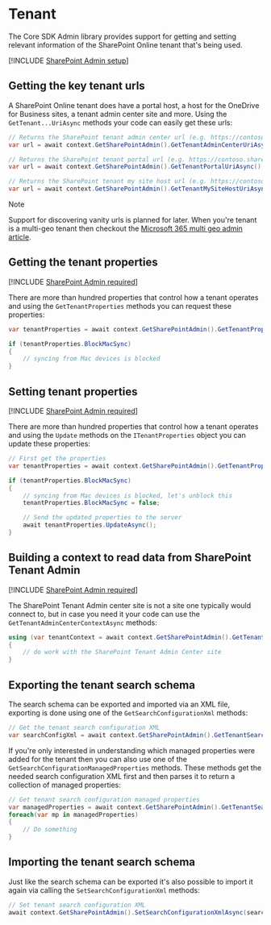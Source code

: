 # Tenant

The Core SDK Admin library provides support for getting and setting relevant information of the SharePoint Online tenant that's being used.

[!INCLUDE [SharePoint Admin setup](fragments/setup-admin-sharepoint.md)]

## Getting the key tenant urls

A SharePoint Online tenant does have a portal host, a host for the OneDrive for Business sites, a tenant admin center site and more. Using the `GetTenant...UriAsync` methods your code can easily get these urls:

```csharp
// Returns the SharePoint tenant admin center url (e.g. https://contoso-admin.sharepoint.com)
var url = await context.GetSharePointAdmin().GetTenantAdminCenterUriAsync();

// Returns the SharePoint tenant portal url (e.g. https://contoso.sharepoint.com)
var url = await context.GetSharePointAdmin().GetTenantPortalUriAsync();

// Returns the SharePoint tenant my site host url (e.g. https://contoso-my.sharepoint.com)
var url = await context.GetSharePointAdmin().GetTenantMySiteHostUriAsync();
```

> [!Note]
> Support for discovering vanity urls is planned for later. When you're tenant is a multi-geo tenant then checkout the [Microsoft 365 multi geo admin article](admin-m365-multigeo.md).

## Getting the tenant properties

[!INCLUDE [SharePoint Admin required](fragments/sharepoint-admin-required.md)]

There are more than hundred properties that control how a tenant operates and using the `GetTenantProperties` methods you can request these properties:

```csharp
var tenantProperties = await context.GetSharePointAdmin().GetTenantPropertiesAsync();

if (tenantProperties.BlockMacSync)
{
    // syncing from Mac devices is blocked
}
```

## Setting tenant properties

[!INCLUDE [SharePoint Admin required](fragments/sharepoint-admin-required.md)]

There are more than hundred properties that control how a tenant operates and using the `Update` methods on the `ITenantProperties` object you can update these properties:

```csharp
// First get the properties
var tenantProperties = await context.GetSharePointAdmin().GetTenantPropertiesAsync();

if (tenantProperties.BlockMacSync)
{
    // syncing from Mac devices is blocked, let's unblock this
    tenantProperties.BlockMacSync = false;

    // Send the updated properties to the server
    await tenantProperties.UpdateAsync();
}
```

## Building a context to read data from SharePoint Tenant Admin

[!INCLUDE [SharePoint Admin required](fragments/sharepoint-admin-required.md)]

The SharePoint Tenant Admin center site is not a site one typically would connect to, but in case you need it your code can use the `GetTenantAdminCenterContextAsync` methods:

```csharp
using (var tenantContext = await context.GetSharePointAdmin().GetTenantAdminCenterContextAsync())
{
    // do work with the SharePoint Tenant Admin Center site
}
```

## Exporting the tenant search schema

The search schema can be exported and imported via an XML file, exporting is done using one of the `GetSearchConfigurationXml` methods:

```csharp
// Get the tenant search configuration XML
var searchConfigXml = await context.GetSharePointAdmin().GetTenantSearchConfigurationXmlAsync();
```

If you're only interested in understanding which managed properties were added for the tenant then you can also use one of the `GetSearchConfigurationManagedProperties` methods. These methods get the needed search configuration XML first and then parses it to return a collection of managed properties:

```csharp
// Get tenant search configuration managed properties
var managedProperties = await context.GetSharePointAdmin().GetTenantSearchConfigurationManagedPropertiesAsync();
foreach(var mp in managedProperties)
{
    // Do something
}
```

## Importing the tenant search schema

Just like the search schema can be exported it's also possible to import it again via calling the `SetSearchConfigurationXml` methods:

```csharp
// Set tenant search configuration XML
await context.GetSharePointAdmin().SetSearchConfigurationXmlAsync(searchConfigXml);
```
